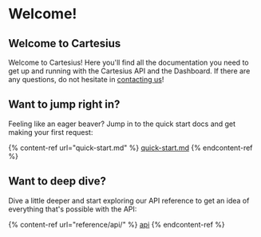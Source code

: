 # Welcome!

## Welcome to Cartesius

Welcome to Cartesius! Here you'll find all the documentation you need to get up and running with the Cartesius API and the Dashboard. If there are any questions, do not hesitate in [contacting us](https://cartesius.io/contact)!

## Want to jump right in?

Feeling like an eager beaver? Jump in to the quick start docs and get making your first request:

{% content-ref url="quick-start.md" %}
[quick-start.md](quick-start.md)
{% endcontent-ref %}

## Want to deep dive?

Dive a little deeper and start exploring our API reference to get an idea of everything that's possible with the API:

{% content-ref url="reference/api/" %}
[api](reference/api/)
{% endcontent-ref %}
